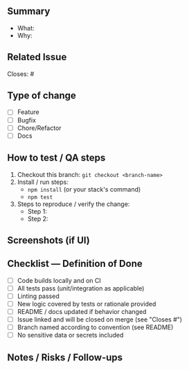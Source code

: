 ## Summary
<!-- Short description of the change. One or two lines. -->
- What: 
- Why: 

## Related Issue
Closes: #<issue-number>  <!-- put the issue number this PR resolves, e.g. Closes #42 -->

## Type of change
- [ ] Feature
- [ ] Bugfix
- [ ] Chore/Refactor
- [ ] Docs

## How to test / QA steps
1. Checkout this branch: `git checkout <branch-name>`
2. Install / run steps:
   - `npm install` (or your stack's command)
   - `npm test`
3. Steps to reproduce / verify the change:
   - Step 1:
   - Step 2:

## Screenshots (if UI)
<!-- Add before/after screenshots or demo GIFs, if applicable -->

## Checklist — Definition of Done
- [ ] Code builds locally and on CI
- [ ] All tests pass (unit/integration as applicable)
- [ ] Linting passed
- [ ] New logic covered by tests or rationale provided
- [ ] README / docs updated if behavior changed
- [ ] Issue linked and will be closed on merge (see "Closes #")
- [ ] Branch named according to convention (see README)
- [ ] No sensitive data or secrets included

## Notes / Risks / Follow-ups
<!-- Any extra context, migration steps, or follow-up tasks -->
